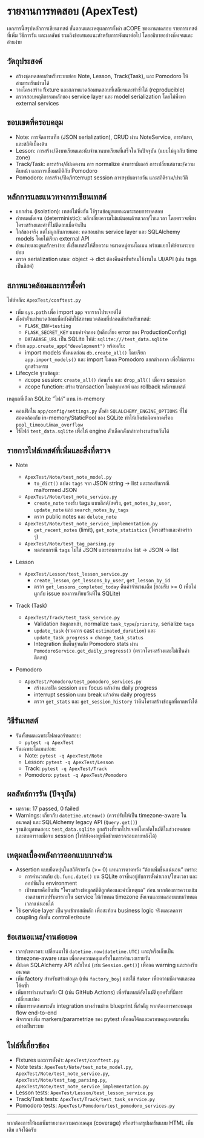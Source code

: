 # รายงานการทดสอบ (ApexTest)

เอกสารนี้สรุปหลักการเขียนเทสต์ ขั้นตอนและเหตุผลการตั้งค่า สCOPE ของงานทดสอบ รายการเทสต์ที่เพิ่ม วิธีการรัน และผลลัพธ์ รวมถึงข้อเสนอแนะสำหรับการพัฒนาต่อไป โดยอธิบายอย่างชัดเจนและอ่านง่าย

## วัตถุประสงค์
- สร้างชุดทดสอบสำหรับระบบย่อย Note, Lesson, Track(Task), และ Pomodoro ให้สามารถรันผ่านได้
- วางโครงสร้าง fixture และสภาพแวดล้อมทดสอบที่เสถียรและทำซ้ำได้ (reproducible)
- ตรวจสอบพฤติกรรมหลักของ service layer และ model serialization โดยไม่พึ่งพา external services

## ขอบเขตที่ครอบคลุม
- Note: การจัดการแท็ก (JSON serialization), CRUD ผ่าน NoteService, การค้นหา, และสถิติเบื้องต้น
- Lesson: การสร้าง/ดึงบทเรียนและนับจำนวนบทเรียนที่เสร็จในวันปัจจุบัน (แบบไม่ผูกกับ time zone)
- Track/Task: การสร้าง/อัปเดตงาน การ normalize ค่าพารามิเตอร์ การเปลี่ยนสถานะ/ความคืบหน้า และการเชื่อมสถิติกับ Pomodoro
- Pomodoro: การสร้าง/ปิด/interrupt session การสรุปผลรายวัน และสถิติรวม/ประวัติ

## หลักการและแนวทางการเขียนเทสต์
- แยกส่วน (isolation): เทสต์ไม่พึ่งกัน ใช้ฐานข้อมูลแยกเฉพาะรอบการทดสอบ
- กำหนดชัดเจน (deterministic): หลีกเลี่ยงความไม่แน่นอนด้านเวลา/โซนเวลา โดยตรวจเพียงโครงสร้างและค่าที่ไม่ติดลบเมื่อจำเป็น
- ใกล้ของจริง แต่ไม่ผูกกับภายนอก: ทดสอบผ่าน service layer และ SQLAlchemy models โดยไม่เรียก external API
- อ่านง่ายและดูแลรักษาง่าย: ตั้งชื่อเทสต์ให้สื่อความ หมวดหมู่ตามโดเมน พร้อมแยกไฟล์ตามระบบย่อย
- ตรวจ serialization เสมอ: object -> dict ต้องคืนค่าที่พร้อมใช้งานใน UI/API (เช่น tags เป็นลิสต์)

## สภาพแวดล้อมและการตั้งค่า
ไฟล์หลัก: `ApexTest/conftest.py`
- เพิ่ม `sys.path` เพื่อ import `app` จากรากโปรเจกต์ได้
- ตั้งค่าตัวแปรแวดล้อมเพื่อบังคับใช้สภาพแวดล้อมที่ปลอดภัยสำหรับเทสต์:
  - `FLASK_ENV=testing`
  - `FLASK_SECRET_KEY` แบบค่าจำลอง (หลีกเลี่ยง error ของ ProductionConfig)
  - `DATABASE_URL` เป็น SQLite ไฟล์: `sqlite:///test_data.sqlite`
- เรียก `app.create_app("development")` พร้อมกับ:
  - import models ทั้งหมดก่อน `db.create_all()` โดยเรียก `app.import_models()` และ import โมเดล Pomodoro แยกต่างหาก เพื่อให้ตารางถูกสร้างครบ
- Lifecycle ฐานข้อมูล:
  - สcope session: `create_all()` ก่อนเริ่ม และ `drop_all()` เมื่อจบ session
  - สcope function: สร้าง transaction ใหม่ทุกเทสต์ และ rollback หลังจบเทสต์

เหตุผลที่เลือก SQLite “ไฟล์” แทน in-memory
- คอนฟิกใน `app/config/settings.py` ตั้งค่า `SQLALCHEMY_ENGINE_OPTIONS` ที่ไม่สอดคล้องกับ in-memory/StaticPool ของ SQLite ทำให้เกิดข้อผิดพลาดเรื่อง `pool_timeout`/`max_overflow`
- ใช้ไฟล์ `test_data.sqlite` เพื่อให้ engine ตัวเลือกดังกล่าวทำงานร่วมกันได้

## รายการไฟล์เทสต์ที่เพิ่มและสิ่งที่ตรวจ
- Note
  - `ApexTest/Note/test_note_model.py`
    - `to_dict()` แปลง `tags` จาก JSON string -> list และรองรับกรณี malformed JSON
  - `ApexTest/Note/test_note_service.py`
    - `create_note` รองรับ tags แบบลิสต์/สตริง, `get_notes_by_user`, `update_note` และ `search_notes_by_tags`
    - ตรวจ public notes และ `delete_note`
  - `ApexTest/Note/test_note_service_implementation.py`
    - `get_recent_notes` (limit), `get_note_statistics` (โครงสร้างและค่าคร่าว ๆ)
  - `ApexTest/Note/test_tag_parsing.py`
    - ทดสอบกรณี `tags` ไม่ใช่ JSON และรอบการแปลง list -> JSON -> list

- Lesson
  - `ApexTest/Lesson/test_lesson_service.py`
    - `create_lesson`, `get_lessons_by_user`, `get_lesson_by_id`
    - ตรวจ `get_lessons_completed_today` คืนค่าจำนวนเต็ม (ยอมรับ >= 0 เพื่อไม่ผูกกับ issue ของการเทียบวันที่ใน SQLite)

- Track (Task)
  - `ApexTest/Track/test_task_service.py`
    - Validation ข้อมูลขาเข้า, normalize `task_type`/`priority`, serialize `tags`
    - `update_task` (รวมการ cast `estimated_duration`) และ `update_task_progress` + `change_task_status`
    - Integration ขั้นพื้นฐานกับ Pomodoro stats ผ่าน `PomodoroService.get_daily_progress()` (ตรวจโครงสร้างและไม่เป็นค่าติดลบ)

- Pomodoro
  - `ApexTest/Pomodoro/test_pomodoro_services.py`
    - สร้างและปิด session แบบ focus แล้วอ่าน daily progress
    - interrupt session แบบ break แล้วอ่าน daily progress
    - ตรวจ `get_stats` และ `get_session_history` ว่าคืนโครงสร้างข้อมูลที่คาดหวังได้

## วิธีรันเทสต์
- รันทั้งหมดเฉพาะโฟลเดอร์ทดสอบ:
  - `pytest -q ApexTest`
- รันเฉพาะโดเมนย่อย:
  - Note: `pytest -q ApexTest/Note`
  - Lesson: `pytest -q ApexTest/Lesson`
  - Track: `pytest -q ApexTest/Track`
  - Pomodoro: `pytest -q ApexTest/Pomodoro`

## ผลลัพธ์การรัน (ปัจจุบัน)
- ผลรวม: 17 passed, 0 failed
- Warnings: เกี่ยวกับ `datetime.utcnow()` (ควรปรับให้เป็น timezone-aware ในอนาคต) และ SQLAlchemy legacy API (`Query.get()`)
- ฐานข้อมูลทดสอบ: `test_data.sqlite` ถูกสร้างที่รากโปรเจกต์โดยอัตโนมัติในช่วงทดสอบ และลบตารางเมื่อจบ session (ไฟล์ยังคงอยู่เพื่อช่วยตรวจสอบภายหลังได้)

## เหตุผลเบื้องหลังการออกแบบบางส่วน
- Assertion แบบยืดหยุ่นในสถิติรายวัน (>= 0) แทนการคาดหวัง “ต้องเพิ่มขึ้นแน่นอน” เพราะ:
  - การคำนวณกับ `db.func.date()` บน SQLite อาจขึ้นอยู่กับการตั้งค่าเวลา/โซนเวลา และออปชันใน environment
  - เป้าหมายคือยืนยัน “โครงสร้างข้อมูลสถิติถูกต้องและค่ามีเหตุผล” ก่อน หากต้องการความเข้มงวดสามารถปรับตรรกะใน service ให้กำหนด timezone ชัดเจนและทดสอบแบบกำหนดเวลาแน่นอนได้
- ใช้ service layer เป็นจุดเข้าเทสต์หลัก เพื่อสะท้อน business logic จริงและลดการ coupling กับชั้น controller/route

## ข้อเสนอแนะ/งานต่อยอด
- เวลา/เขตเวลา: เปลี่ยนมาใช้ `datetime.now(datetime.UTC)` และ/หรือเก็บเป็น timezone-aware เสมอ เพื่อลดความคลุมเครือในการคำนวณรายวัน
- อัปเดต SQLAlchemy API สมัยใหม่ (เช่น `Session.get()`) เพื่อลด warning และรองรับอนาคต
- เพิ่ม factory สำหรับสร้างข้อมูล (เช่น `factory_boy`) และใช้ `faker` เพื่อความชัดเจนและลดโค้ดซ้ำ
- เพิ่มการทำงานร่วมกับ CI (เช่น GitHub Actions) เพื่อรันเทสต์อัตโนมัติทุกครั้งที่มีการเปลี่ยนแปลง
- เพิ่มการทดสอบระดับ integration บางส่วนผ่าน blueprint ที่สำคัญ หากต้องการครอบคลุม flow end-to-end
- พิจารณาเพิ่ม markers/parametrize ของ pytest เพื่อลดโค้ดและครอบคลุมเคสมากขึ้นอย่างเป็นระบบ

## ไฟล์ที่เกี่ยวข้อง
- Fixtures และการตั้งค่า: `ApexTest/conftest.py`
- Note tests: `ApexTest/Note/test_note_model.py`, `ApexTest/Note/test_note_service.py`, `ApexTest/Note/test_tag_parsing.py`, `ApexTest/Note/test_note_service_implementation.py`
- Lesson tests: `ApexTest/Lesson/test_lesson_service.py`
- Track/Task tests: `ApexTest/Track/test_task_service.py`
- Pomodoro tests: `ApexTest/Pomodoro/test_pomodoro_services.py`

---
หากต้องการให้ผมเพิ่มรายงานความครอบคลุม (coverage) หรือสร้างสรุปผลรันแบบ HTML เพิ่มเติม แจ้งได้ครับ
